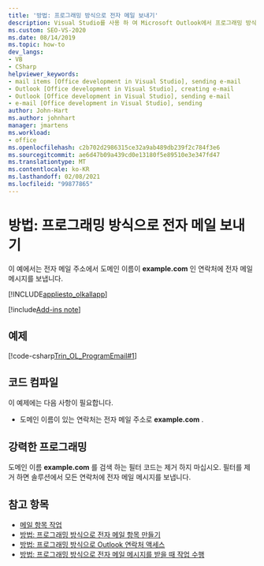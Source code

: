 ```yaml
---
title: '방법: 프로그래밍 방식으로 전자 메일 보내기'
description: Visual Studio를 사용 하 여 Microsoft Outlook에서 프로그래밍 방식으로 전자 메일을 보냅니다. 이 예에서는 도메인 이름이 example.com 인 연락처에 전자 메일 메시지를 보냅니다.
ms.custom: SEO-VS-2020
ms.date: 08/14/2019
ms.topic: how-to
dev_langs:
- VB
- CSharp
helpviewer_keywords:
- mail items [Office development in Visual Studio], sending e-mail
- Outlook [Office development in Visual Studio], creating e-mail
- Outlook [Office development in Visual Studio], sending e-mail
- e-mail [Office development in Visual Studio], sending
author: John-Hart
ms.author: johnhart
manager: jmartens
ms.workload:
- office
ms.openlocfilehash: c2b702d2986315ce32a9ab489db239f2c784f3e6
ms.sourcegitcommit: ae6d47b09a439cd0e13180f5e89510e3e347fd47
ms.translationtype: MT
ms.contentlocale: ko-KR
ms.lasthandoff: 02/08/2021
ms.locfileid: "99877865"
---
```

# <a name="how-to-programmatically-send-email"></a>방법: 프로그래밍 방식으로 전자 메일 보내기
  이 예에서는 전자 메일 주소에서 도메인 이름이 **example.com** 인 연락처에 전자 메일 메시지를 보냅니다.

 [!INCLUDE[appliesto_olkallapp](../vsto/includes/appliesto-olkallapp-md.md)]

[!include[Add-ins note](includes/addinsnote.md)]

## <a name="example"></a>예제
 [!code-csharp[Trin_OL_ProgramEmail#1](../vsto/codesnippet/CSharp/Trin_OL_ProgramEMail/thisaddin.cs#1)]

## <a name="compile-the-code"></a>코드 컴파일
 이 예제에는 다음 사항이 필요합니다.

- 도메인 이름이 있는 연락처는 전자 메일 주소로 **example.com** .

## <a name="robust-programming"></a>강력한 프로그래밍
 도메인 이름 **example.com** 를 검색 하는 필터 코드는 제거 하지 마십시오. 필터를 제거 하면 솔루션에서 모든 연락처에 전자 메일 메시지를 보냅니다.

## <a name="see-also"></a>참고 항목
- [메일 항목 작업](../vsto/working-with-mail-items.md)
- [방법: 프로그래밍 방식으로 전자 메일 항목 만들기](../vsto/how-to-programmatically-create-an-e-mail-item.md)
- [방법: 프로그래밍 방식으로 Outlook 연락처 액세스](../vsto/how-to-programmatically-access-outlook-contacts.md)
- [방법: 프로그래밍 방식으로 전자 메일 메시지를 받을 때 작업 수행](../vsto/how-to-programmatically-perform-actions-when-an-e-mail-message-is-received.md)
